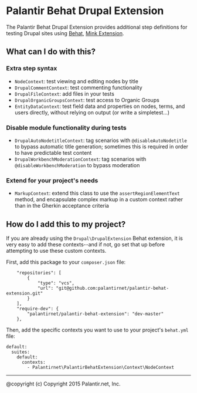 # Palantir Behat Drupal Extension

The Palantir Behat Drupal Extension provides additional step definitions for testing Drupal sites using [Behat](http://behat.org),
[Mink Extension](https://github.com/Behat/MinkExtension).


## What can I do with this?

### Extra step syntax

* `NodeContext`: test viewing and editing nodes by title
* `DrupalCommentContext`: test commenting functionality
* `DrupalFileContext`: add files in your tests
* `DrupalOrganicGroupsContext`: test access to Organic Groups
* `EntityDataContext`: test field data and properties on nodes, terms, and users directly, without relying on output (or write a simpletest...)

### Disable module functionality during tests

* `DrupalAutoNodetitleContext`: tag scenarios with `@disableAutoNodetitle` to bypass automatic title generation; sometimes this is required in order to have predictable test content
* `DrupalWorkbenchModerationContext`: tag scenarios with `@disableWorkbenchModeration` to bypass moderation

### Extend for your project's needs

* `MarkupContext`: extend this class to use the `assertRegionElementText` method, and encapsulate complex markup in a custom context rather than in the Gherkin acceptance criteria

## How do I add this to my project?

If you are already using the `Drupal\DrupalExtension` Behat extension, it is very easy to add these contexts--and if not, go set that up before attempting to use these custom contexts.

First, add this package to your `composer.json` file:

```
    "repositories": [
        {
            "type": "vcs",
            "url": "git@github.com:palantirnet/palantir-behat-extension.git"
        }
    ],
    "require-dev": {
        "palantirnet/palantir-behat-extension": "dev-master"
    },
```

Then, add the specific contexts you want to use to your project's `behat.yml` file:

```
default:
  suites:
    default:
      contexts:
        - Palantirnet\PalantirBehatExtension\Context\NodeContext
```

----
@copyright (c) Copyright 2015 Palantir.net, Inc.
